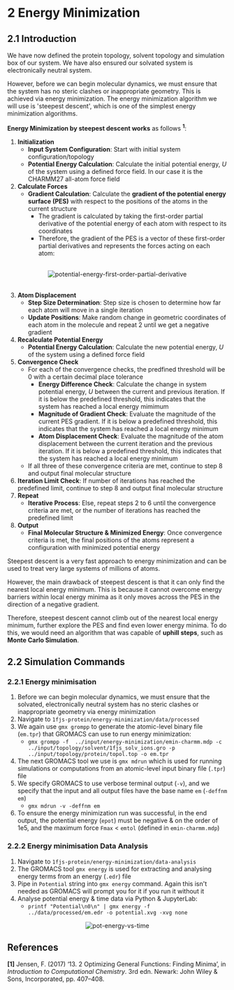 # 2 Energy Minimization

## 2.1 Introduction

We have now defined the protein topology, solvent topology and simulation box of our system. We have also ensured our solvated system is electronically neutral system. 

However, before we can begin molecular dynamics, we must ensure that the system has no steric clashes or inappropriate geometry. This is achieved via energy minimization. The energy minimization algorithm we will use is 'steepest descent', which is one of the simplest energy minimization algorithms.

**Energy Minimization by steepest descent works** as follows **<sup>1</sup>**:
1. **Initialization** 
    * **Input System Configuration**: Start with initial system configuration/topology
    * **Potential Energy Calculation**: Calculate the initial potential energy, *U* of the system using a defined force field. In our case it is the CHARMM27 all-atom force field
2. **Calculate Forces**
    * **Gradient Calculation**: Calculate the **gradient of the potential energy surface (PES)** with respect to the positions of the atoms in the current structure
      * The gradient is calculated by taking the first-order partial derivative of the potential energy of each atom with respect to its coordinates
      * Therefore, the gradient of the PES is a vector of these first-order partial derivatives and represents the forces acting on each atom:

<br>
<div align="center">
  <img src="https://latex.codecogs.com/svg.latex?%5Ccolor%7Bwhite%7D%20%5Cnabla_%7B%5Cmathbf%7Br%7D_i%7D%20E%28%5Cmathbf%7Br%7D%29%20%3D%20%5Cleft%28%20%5Cfrac%7B%5Cpartial%20E%7D%7B%5Cpartial%20x_i%7D%2C%20%5Cfrac%7B%5Cpartial%20E%7D%7B%5Cpartial%20y_i%7D%2C%20%5Cfrac%7B%5Cpartial%20E%7D%7B%5Cpartial%20z_i%7D%20%5Cright%29", alt='potential-energy-first-order-partial-derivative'/>
</div>
<br>

3. **Atom Displacement**
    * **Step Size Determination**: Step size is chosen to determine how far each atom will move in a single iteration
    * **Update Positions**: Make random change in geometric coordinates of each atom in the molecule and repeat 2 until we get a negative gradient
4. **Recalculate Potential Energy**
    * **Potential Energy Calculation**: Calculate the new potential energy, *U* of the system using a defined force field
5. **Convergence Check**
    * For each of the convergence checks, the predfined threshold will be 0 with a certain decimal place tolerance
    	* **Energy Difference Check**: Calculate the change in system potential energy, *U* between the current and previous iteration. If it is below the predefined threshold, this indicates that the system has reached a local energy mimimum
    	* **Magnitude of Gradient Check**: Evaluate the magnitude of the current PES gradient. If it is below a predefined threshold, this indicates that the system has reached a local energy minimum
    	* **Atom Displacement Check**: Evaluate the magnitude of the atom displacement between the current iteration and the previous iteration. If it is below a predefined threshold, this indicates that the system has reached a local energy minimum
    * If all three of these convergence criteria are met, continue to step 8 and output final molecular structure
6. **Iteration Limit Check**: If number of iterations has reached the predefined limit, continue to step 8 and output final molecular structure
7. **Repeat**
    * **Iterative Process**: Else, repeat steps 2 to 6 until the convergence criteria are met, or the number of iterations has reached the predefined limit
8. **Output**
    * **Final Molecular Structure & Minimized Energy**: Once convergence criteria is met, the final positions of the atoms represent a configuration with minimized potential energy

Steepest descent is a very fast approach to energy minimization and can be used to treat very large systems of millions of atoms. 

However, the main drawback of steepest descent is that it can only find the nearest local energy minimum. This is because it cannot overcome energy barriers within local energy minima as it only moves across the PES in the direction of a negative gradient. 

Therefore, steepest descent cannot climb out of the nearest local energy minimum, further explore the PES and find even lower energy minima. To do this, we would need an algorithm that was capable of **uphill steps**, such as **Monte Carlo Simulation**.

## 2.2 Simulation Commands

### 2.2.1 Energy minimisation
1. Before we can begin molecular dynamics, we must ensure that the solvated, electronically neutral system has no steric clashes or inappropriate geometry via energy minimization
2. Navigate to `1fjs-protein/energy-minimization/data/processed`
3. We again use `gmx grompp` to generate the atomic-level binary file (`em.tpr`) that GROMACS can use to run energy minimization:
	* `gmx grompp -f  ../input/energy-minimization/emin-charmm.mdp -c ../input/topology/solvent/1fjs_solv_ions.gro -p ../input/topology/protein/topol.top -o em.tpr`
4. The next GROMACS tool we use is `gmx mdrun` which is used for running simulations or computations from an atomic-level input binary file (`.tpr`) file
5. We specify GROMACS to use verbose terminal output (`-v`), and we specify that the input and all output files have the base name `em` (`-deffnm em`)
	* `gmx mdrun -v -deffnm em`
6. To ensure the energy minimization run was successful, in the end output, the potential energy (`epot`) must be negative & on the order of 1e5, and the maximum force `Fmax` < `emtol` (defined in `emin-charmm.mdp`)

### 2.2.2 Energy minimisation Data Analysis
1. Navigate to `1fjs-protein/energy-minimization/data-analysis`
2. The GROMACS tool `gmx energy` is used for extracting and analysing energy terms from an energy (`.edr`) file 
3. Pipe in `Potential` string into `gmx energy` command. Again this isn't needed as GROMACS will prompt you for it if you run it without it
4. Analyse potential energy & time data via Python & JupyterLab:
	* `printf "Potential\n0\n" | gmx energy -f ../data/processed/em.edr -o potential.xvg -xvg none`

<div align="center">
  <img src="https://github.com/c-vandenberg/gromacs-tutorials/assets/60201356/446530fd-7aac-4d4a-9087-8578fa5b4c78" alt="pot-energy-vs-time" width="">
</div>

## References
**[1]** Jensen, F. (2017) ‘13. 2 Optimizing General Functions: Finding Minima’, in *Introduction to Computational Chemistry*. 3rd edn. Newark: John Wiley & Sons, Incorporated, pp. 407–408. 
    
